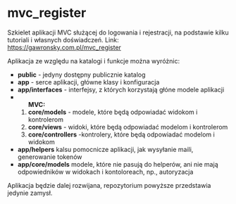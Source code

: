# mvc_register
Szkielet aplikacji MVC służącej do logowania i rejestracji, na podstawie kilku tutoriali i własnych doświadczeń.
Link: https://gawronsky.com.pl/mvc_register

Aplikacja ze względu na katalogi i funkcje można wyróżnic:

<ul type='square'>
<li><b>public</b> - jedyny dostępny publicznie katalog</li>
<li><b>app</b> - serce aplikacji, główne klasy i konfiguracja</li>
<li><b>app/interfaces</b> - interfejsy, z których korzystają głóne modele aplikacji</li>
  <li><ol><b>MVC:</b>
<li><b>core/models</b> - modele, które będą odpowiadać widokom i kontrolerom</li>
<li><b>core/views</b> - widoki, które będą odpowiadać modelom i kontrolerom </li>
<li><b>core/controllers</b> -kontrolery, które będą odpowiadać modelom i widokom</li>
</ol></li>
<li><b>app/helpers</b> kalsu pomocnicze aplikacji, jak wysyłanie maili, generowanie tokenów</li>
<li><b>app/core/models</b> modele, które nie pasują do helperów, ani nie mają odpowiedników w widokach i kontoloreach, np., autoryzacja</li>
</ul>


Aplikacja będzie dalej rozwijana, repozytorium powyższe przedstawia jedynie zamysł.
